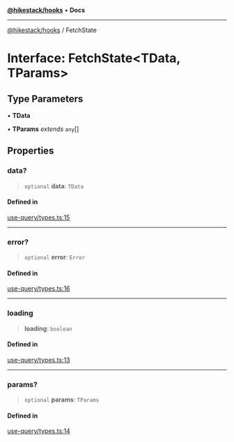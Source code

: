 [**@hikestack/hooks**](/official/reference/hooks/index.md) • **Docs**

***

[@hikestack/hooks](/official/reference/hooks/globals.md) / FetchState

# Interface: FetchState\<TData, TParams\>

## Type Parameters

• **TData**

• **TParams** *extends* `any`[]

## Properties

### data?

> `optional` **data**: `TData`

#### Defined in

[use-query/types.ts:15](https://github.com/hikestack/hike/blob/1ebdd11ee7a70660fc764f71da265cc7eb170554/packages/hooks/src/use-query/types.ts#L15)

***

### error?

> `optional` **error**: `Error`

#### Defined in

[use-query/types.ts:16](https://github.com/hikestack/hike/blob/1ebdd11ee7a70660fc764f71da265cc7eb170554/packages/hooks/src/use-query/types.ts#L16)

***

### loading

> **loading**: `boolean`

#### Defined in

[use-query/types.ts:13](https://github.com/hikestack/hike/blob/1ebdd11ee7a70660fc764f71da265cc7eb170554/packages/hooks/src/use-query/types.ts#L13)

***

### params?

> `optional` **params**: `TParams`

#### Defined in

[use-query/types.ts:14](https://github.com/hikestack/hike/blob/1ebdd11ee7a70660fc764f71da265cc7eb170554/packages/hooks/src/use-query/types.ts#L14)
